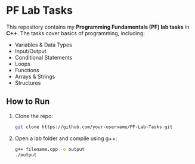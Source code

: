 
# PF Lab Tasks

This repository contains my **Programming Fundamentals (PF) lab tasks** in **C++**.
The tasks cover basics of programming, including:

* Variables & Data Types
* Input/Output
* Conditional Statements
* Loops
* Functions
* Arrays & Strings
* Structures

## How to Run

1. Clone the repo:

   ```bash
   git clone https://github.com/your-username/PF-Lab-Tasks.git
   ```
2. Open a lab folder and compile using g++:

   ```bash
   g++ filename.cpp -o output
   ./output
   
